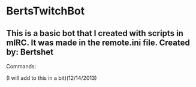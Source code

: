 BertsTwitchBot
==============
This is a basic bot that I created with scripts in mIRC. It was made in the remote.ini file.
Created by: Bertshet
-------------------------------------------------------------------------------------------------------------------------------

Commands:




(I will add to this in a bit)(12/14/2013)
